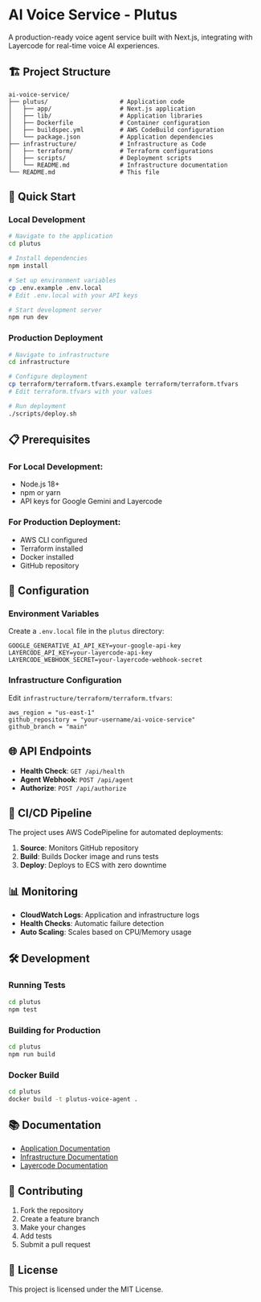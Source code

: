 # AI Voice Service - Plutus

A production-ready voice agent service built with Next.js, integrating with Layercode for real-time voice AI experiences.

## 🏗️ Project Structure

```
ai-voice-service/
├── plutus/                    # Application code
│   ├── app/                   # Next.js application
│   ├── lib/                   # Application libraries
│   ├── Dockerfile             # Container configuration
│   ├── buildspec.yml          # AWS CodeBuild configuration
│   └── package.json           # Application dependencies
├── infrastructure/            # Infrastructure as Code
│   ├── terraform/             # Terraform configurations
│   ├── scripts/               # Deployment scripts
│   └── README.md              # Infrastructure documentation
└── README.md                  # This file
```

## 🚀 Quick Start

### Local Development

```bash
# Navigate to the application
cd plutus

# Install dependencies
npm install

# Set up environment variables
cp .env.example .env.local
# Edit .env.local with your API keys

# Start development server
npm run dev
```

### Production Deployment

```bash
# Navigate to infrastructure
cd infrastructure

# Configure deployment
cp terraform/terraform.tfvars.example terraform/terraform.tfvars
# Edit terraform.tfvars with your values

# Run deployment
./scripts/deploy.sh
```

## 📋 Prerequisites

### For Local Development:
- Node.js 18+
- npm or yarn
- API keys for Google Gemini and Layercode

### For Production Deployment:
- AWS CLI configured
- Terraform installed
- Docker installed
- GitHub repository

## 🔧 Configuration

### Environment Variables

Create a `.env.local` file in the `plutus` directory:

```env
GOOGLE_GENERATIVE_AI_API_KEY=your-google-api-key
LAYERCODE_API_KEY=your-layercode-api-key
LAYERCODE_WEBHOOK_SECRET=your-layercode-webhook-secret
```

### Infrastructure Configuration

Edit `infrastructure/terraform/terraform.tfvars`:

```hcl
aws_region = "us-east-1"
github_repository = "your-username/ai-voice-service"
github_branch = "main"
```

## 🌐 API Endpoints

- **Health Check**: `GET /api/health`
- **Agent Webhook**: `POST /api/agent`
- **Authorize**: `POST /api/authorize`

## 🔄 CI/CD Pipeline

The project uses AWS CodePipeline for automated deployments:

1. **Source**: Monitors GitHub repository
2. **Build**: Builds Docker image and runs tests
3. **Deploy**: Deploys to ECS with zero downtime

## 📊 Monitoring

- **CloudWatch Logs**: Application and infrastructure logs
- **Health Checks**: Automatic failure detection
- **Auto Scaling**: Scales based on CPU/Memory usage

## 🛠️ Development

### Running Tests

```bash
cd plutus
npm test
```

### Building for Production

```bash
cd plutus
npm run build
```

### Docker Build

```bash
cd plutus
docker build -t plutus-voice-agent .
```

## 📚 Documentation

- [Application Documentation](plutus/README.md)
- [Infrastructure Documentation](infrastructure/README.md)
- [Layercode Documentation](https://docs.layercode.com/)

## 🤝 Contributing

1. Fork the repository
2. Create a feature branch
3. Make your changes
4. Add tests
5. Submit a pull request

## 📄 License

This project is licensed under the MIT License.
